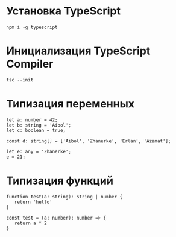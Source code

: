 # Установка TypeScript
```
npm i -g typescript
```
# Инициализация TypeScript Compiler
```
tsc --init
```
# Типизация переменных
```
let a: number = 42;
let b: string = 'Aibol';
let c: boolean = true;

const d: string[] = ['Aibol', 'Zhanerke', 'Erlan', 'Azamat'];

let e: any = 'Zhanerke';
e = 21;
```
# Типизация функций
```
function test(a: string): string | number {
   return 'hello'
}

const test = (a: number): number => {
   return a * 2
}
```

